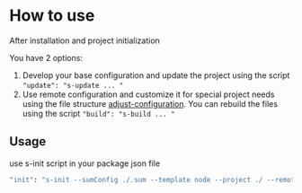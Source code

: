 # How to use

After installation and project initialization

You have 2 options:

1. Develop your base configuration and update the project using the script `"update": "s-update ... "`
2. Use remote configuration and customize it for special project needs using the file structure [adjust-configuration](adjust-configuration.md). You can rebuild the files using the script `"build": "s-build ... "`

## Usage

use s-init script in your package json file

```bash
"init": "s-init --sumConfig ./.sum --template node --project ./ --remoteRepository https://raw.githubusercontent.com/SebastianWesolowski/testTemplate/main/template/"
```
